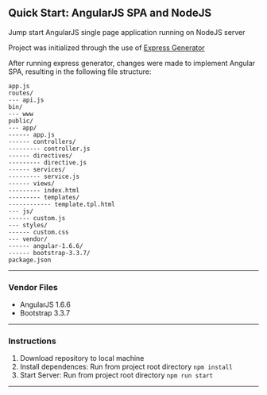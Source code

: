 ## Quick Start: AngularJS SPA and NodeJS

Jump start AngularJS single page application running on NodeJS server  

Project was initialized through the use of [Express Generator]  

After running express generator, changes were made to implement Angular SPA, resulting in the following file structure:

```
app.js
routes/
--- api.js
bin/
--- www
public/
--- app/
------ app.js
------ controllers/
--------- controller.js
------ directives/
--------- directive.js
------ services/
--------- service.js
------ views/
--------- index.html
--------- templates/
------------ template.tpl.html
--- js/
------ custom.js
--- styles/
------ custom.css
--- vendor/
------ angular-1.6.6/
------ bootstrap-3.3.7/
package.json
```

-----

### Vendor Files
- AngularJS 1.6.6
- Bootstrap 3.3.7

-----

### Instructions
1. Download repository to local machine
2. Install dependences: 
Run from project root directory ```npm install```
3. Start Server: 
Run from project root directory ```npm run start```

-----



[Express Generator]: https://www.npmjs.com/package/express-generator